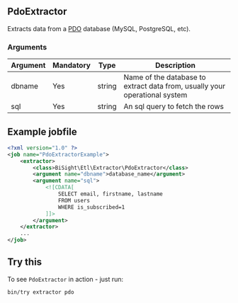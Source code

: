 ## PdoExtractor

Extracts data from a [PDO](http://php.net/manual/en/pdo.drivers.php) database (MySQL, PostgreSQL, etc).

### Arguments

| Argument | Mandatory | Type | Description |
|-|-|-|-|
| dbname | Yes | string | Name of the database to extract data from, usually your operational system |
| sql | Yes | string | An sql query to fetch the rows |

## Example jobfile

```xml
<?xml version="1.0" ?>
<job name="PdoExtractorExample">
    <extractor>
        <class>BiSight\Etl\Extractor\PdoExtractor</class>
        <argument name="dbname">database_name</argument>
        <argument name="sql">
            <![CDATA[
                SELECT email, firstname, lastname
                FROM users
                WHERE is_subscribed=1
            ]]>
        </argument>
    </extractor>
    ...
</job>
```

## Try this

To see `PdoExtractor` in action - just run:

```
bin/try extractor pdo
```
